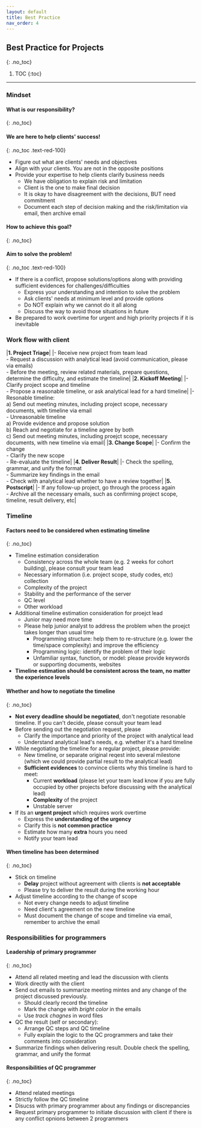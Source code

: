 ```yaml
---
layout: default
title: Best Practice
nav_order: 4
---
```

## Best Practice for Projects
{: .no_toc}

1. TOC
{:toc}

---

### Mindset

#### What is our responsibility?
{: .no_toc}
#### We are here to help clients' success!
{: .no_toc .text-red-100}
- Figure out what are clients' needs and objectives
- Align with your clients. You are not in the opposite positions
- Provide your expertise to help clients clarify business needs
  - We have obligation to explain risk and limitation
  - Client is the one to make final decision
  - It is okay to have disagreement with the decisions, BUT need commitment
  - Document each step of decision making and the risk/limitation via email, then archive email

#### How to achieve this goal?
{: .no_toc}
#### Aim to solve the problem!
{: .no_toc .text-red-100}
- If there is a conflict, propose solutions/options along with providing sufficient evidences for challenges/difficulties
  - Express your understanding and intention to solve the problem
  - Ask clients' needs at minimum level and provide options
  - Do NOT explain why we cannot do it all along
  - Discuss the way to avoid those situations in future
- Be prepared to work overtime for urgent and high priority projects if it is inevitable

### Work flow with client

|**1. Project Triage**|
|- Receive new project from team lead<br/>- Request a discussion with analytical lead (avoid communication, please via emails)<br/>- Before the meeting, review related materials, prepare questions, determine the difficulty, and estimate the timeline|
|**2. Kickoff Meeting**|
|- Clarify project scope and timeline<br/>- Propose a reasonable timeline, or ask analytical lead for a hard timeline|
|- Resonable timeline:<br/>a) Send out meeting minutes, including project scope, necessary documents, with timeline via email<br/>- Unreasonable timeline<br/>a) Provide evidence and propose solution<br/>b) Reach and negotiate for a timeline agree by both<br/>c) Send out meeting minutes, including proejct scope, necessary documents, with new timeline via email|
|**3. Change Scope**|
|- Confirm the change<br> - Clarify the new scope<br/> - Re-evaluate the timeline|
|**4. Deliver Result**|
|- Check the spelling, grammar, and unify the format<br/> - Summarize key findings in the email<br/>- Check with analytical lead whether to have a review together|
|**5. Postscript**|
|- If any follow-up project, go through the process again<br/> - Archive all the necessary emails, such as confirming project scope, timeline, result delivery, etc|

### Timeline
#### Factors need to be considered when estimating timeline
{: .no_toc}
- Timeline estimation consideration
  - Consistency across the whole team (e.g. 2 weeks for cohort building), please consult your team lead
  - Necessary information (i.e. project scope, study codes, etc) collection
  - Complexity of the project
  - Stability and the performance of the server
  - QC level
  - Other workload
- Additional timeline estimation consideration for proejct lead
  - Junior may need more time
  - Please help junior analyst to address the problem when the proejct takes longer than usual time
    - Programming structure: help them to re-structure (e.g. lower the time/space complexity) and improve the efficiency
    - Programming logic: identify the problem of their logic
    - Unfamiliar syntax, function, or model: please provide keywords or supporting documents, websites
- **Timeline estimation should be consistent across the team, no matter the experience levels**

#### Whether and how to negotiate the timeline
{: .no_toc}
- **Not every deadline should be negotiated**, don't negotiate resonable timeline. If you can't decide, please consult your team lead
- Before sending out the negotiation request, please
  - Clarify the importance and priority of the project with analytical lead
  - Understand analytical lead's needs, e.g. whether it's a hard timeline
- While negotiating the timeline for a regular project, please provide:
  - New timeline, or separate original reqest into several milestone (which we could provide partial result to the analytical lead)
  - **Sufficient evidences** to convince clients why this timeline is hard to meet:
    - Current **workload** (please let your team lead know if you are fully occupied by other projects before discussing with the analytical lead)
    - **Complexity** of the project
    - Unstable server
- If its an **urgent project** which requires work overtime
  - Express the **understanding of the urgency**
  - Clarify this is **not common practice**
  - Estimate how many **extra** hours you need
  - Notify your team lead

#### When timeline has been determined
{: .no_toc}
- Stick on timeline
  - **Delay** project without agreement with clients is **not acceptable**
  - Please try to deliver the result during the working hour
- Adjust timeline according to the change of scope
  - Not every change needs to adjust timeline
  - Need client's agreement on the new timeline
  - Must document the change of scope and timeline via email, remember to archive the email

### Responsibilities for programmers
#### Leadership of primary programmer
{: .no_toc}
- Attend all related meeting and lead the discussion with clients
- Work directly with the client
- Send out emails to summarize meeting mintes and any change of the project discussed previously.
  - Should clearly record the timeline
  - Mark the change with *bright color* in the emails
  - Use *track chagnes* in word files
- QC the result (self or secondary): 
  - Arrange QC steps and QC timeline
  - Fully explain the logic to the QC programmers and take their comments into consideration
 - Summarize findings when delivering result. Double check the spelling, grammar, and unify the format

#### Responsibilities of QC programmer
{: .no_toc}
- Attend related meetings
- Strictly follow the QC timeline
- Disucss with primary programmer about any findings or discrepancies
- Request primary programmer to initiate discussion with client if there is any conflict opnions between 2 programmers
